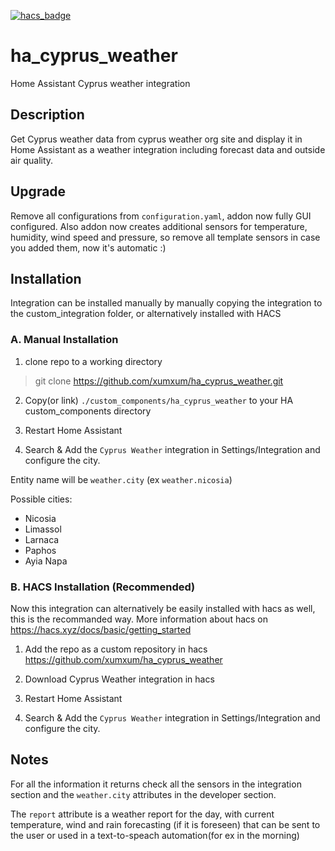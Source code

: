[![hacs_badge](https://img.shields.io/badge/HACS-Custom-41BDF5.svg?style=for-the-badge)](https://github.com/hacs/integration)

# ha_cyprus_weather
Home Assistant Cyprus weather integration

## Description
Get Cyprus weather data from cyprus weather org site and display it in Home Assistant as a weather integration including forecast data and outside air quality.

## Upgrade
Remove all configurations from `configuration.yaml`, addon now fully GUI configured. Also addon now creates additional sensors for temperature, humidity, wind speed and pressure, so remove all template sensors in case you added them, now it's automatic :)

## Installation
Integration can be installed manually by manually copying the integration to the custom_integration folder, or alternatively installed with HACS

### A. Manual Installation
1. clone repo to a working directory
> git clone https://github.com/xumxum/ha_cyprus_weather.git

2. Copy(or link) `./custom_components/ha_cyprus_weather` to your  HA custom_components directory

3. Restart Home Assistant
 
4. Search & Add the `Cyprus Weather` integration in Settings/Integration and configure the city.

Entity name will be `weather.city` (ex `weather.nicosia`)

Possible cities:
- Nicosia
- Limassol
- Larnaca
- Paphos
- Ayia Napa

### B. HACS Installation (Recommended)
Now this integration can alternatively be easily installed with hacs as well, this is the recommanded way. More information about hacs on 
https://hacs.xyz/docs/basic/getting_started

1. Add the repo as a custom repository in hacs  
   https://github.com/xumxum/ha_cyprus_weather

2. Download Cyprus Weather integration in hacs

3. Restart Home Assistant

4. Search & Add the `Cyprus Weather` integration in Settings/Integration and configure the city.


## Notes


For all the information it returns check all the sensors in the integration section and the `weather.city` attributes in the developer section.

The `report` attribute is a weather report for the day, with current temperature, wind and rain forecasting (if it is foreseen) that can be sent to the user or used in a text-to-speach automation(for ex in the morning)
